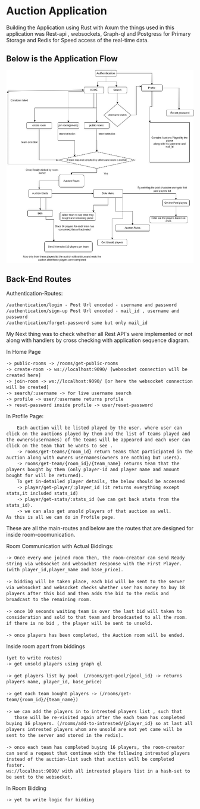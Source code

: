 # Auction Application

Building the Application using Rust with Axum the things used in this application was Rest-api , websockets, Graph-ql and Postgress for Primary Storage and Redis for Speed access of the real-time data.

## Below is the Application Flow

![Activity Diagram](assets/activity.jpg)


## Back-End Routes

Authentication-Routes:

    /authentication/login - Post Url encoded - username and password
    /authentication/sign-up Post Url encoded - mail_id , username and password
    /authentication/forget-password same but only mail_id

My Next thing was to check whether all Rest API's were implemented or not
along with handlers by cross checking with application sequence diagram.

In Home Page

    -> public-rooms -> /rooms/get-public-rooms
    -> create-room -> ws://localhost:9090/ [websocket connection will be created here]
    -> join-room -> ws://localhost:9090/ [or here the websocket connection will be created]
    -> search/:username -> for live username search
    -> profile -> user/:username returns profile
    -> reset-password inside profile -> user/reset-password
In Profile Page:

        Each auction will be listed played by the user. where user can click on the auctions played by them and the list of teams played and the owners(usernames) of the teams will be appeared and each user can click on the team that he wants to see .
        -> rooms/get-teams/{room_id} return teams that participated in the auction along with owners usernames(owners are nothing but users).
        -> rooms/get-team/{room_id}/{team_name} returns team that the players bought by them (only player-id and player name and amount bought for will be returned).
        To get in-detailed player details, the below should be accessed
        -> player/get-player/:player_id (it returns everything except stats,it included stats_id)
        -> player/get-stats/:stats_id (we can get back stats from the stats_id).
        -> we can also get unsold players of that auction as well.
    As this is all we can do in Profile page.


These are all the main-routes and below are the routes that are designed for
inside room-coomunication.

Room Communication with Actual Biddings:

    -> Once every one joined room then, the room-creator can send Ready string via websocket and websocket response with the First Player.
    (with player_id,player_name and base_price).

    -> bidding will be taken place, each bid will be sent to the server via websocket and websocket checks whether user has money to buy 18 players after this bid and then adds the bid to the redis and broadcast to the remaining room.

    -> once 10 seconds waiting team is over the last bid will taken to consideration and sold to that team and broadcasted to all the room.
    if there is no bid , the player will be sent to unsold.

    -> once players has been completed, the Auction room will be ended.


Inside room apart from biddings

    (yet to write routes)
    -> get unsold players using graph ql

    -> get players list by pool  (/rooms/get-pool/{pool_id} -> returns players name, player_id, base_price)

    -> get each team bought players -> (/rooms/get-team/{room_id}/{team_name})

    -> we can add the players in to intrested players list , such that
       those will be re-visited again after the each team has completed buying 16 players. (/rooms/add-to-intrested/{player_id} so at last all players intrested players whom are unsold are not yet came will be sent to the server and stored in the redis).

    -> once each team has completed buying 16 players, the room-creator
    can send a request that continue with the following intrested players instead of the auction-list such that auction will be completed faster.
    ws://localhost:9090/ with all intrested players list in a hash-set to be sent to the websocket.


In Room Bidding

    -> yet to write logic for bidding
